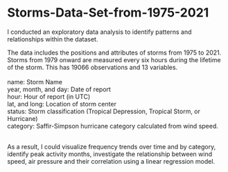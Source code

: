 # Storms-Data-Set-from-1975-2021

I conducted an exploratory data analysis to identify patterns and relationships within the dataset.

The data includes the positions and attributes of storms from 1975 to 2021. Storms from 1979 onward are measured every six hours during the lifetime of the storm. This has 19066 observations and 13 variables.<br/> 
<br/> name: Storm Name 
<br/> year, month, and day: Date of report
<br/> hour: Hour of report (in UTC)
<br/> lat, and long: Location of storm center
<br/> status: Storm classification (Tropical Depression, Tropical Storm, or Hurricane)
<br/> category: Saffir-Simpson hurricane category calculated from wind speed.

<br/>
As a result, I could visualize frequency trends over time and by category, identify peak activity months, investigate the relationship between wind speed, air pressure and 
their correlation using a linear regression model.

